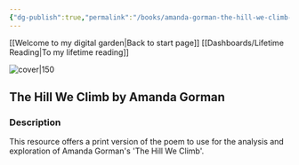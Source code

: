 ```yaml
---
{"dg-publish":true,"permalink":"/books/amanda-gorman-the-hill-we-climb-by-amanda-gorman/","title":"\"The Hill We Climb by Amanda Gorman\"","tags":["non-fiction","poetry"]}
---
```


[[Welcome to my digital garden\|Back to start page]]
[[Dashboards/Lifetime Reading\|To my lifetime reading]]

![cover|150](https://cdn.thestorygraph.com/x5cp1ie5k1j6doeeduksd7lp3nzb)

## The Hill We Climb by Amanda Gorman

### Description

This resource offers a print version of the poem to use for the analysis and exploration of Amanda Gorman's 'The Hill We Climb'.
```